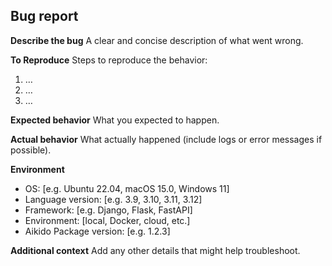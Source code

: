## Bug report

**Describe the bug**
A clear and concise description of what went wrong.

**To Reproduce**
Steps to reproduce the behavior:
1. …
2. …
3. …

**Expected behavior**
What you expected to happen.

**Actual behavior**
What actually happened (include logs or error messages if possible).

**Environment**
- OS: [e.g. Ubuntu 22.04, macOS 15.0, Windows 11]
- Language version: [e.g. 3.9, 3.10, 3.11, 3.12]
- Framework: [e.g. Django, Flask, FastAPI]
- Environment: [local, Docker, cloud, etc.]
- Aikido Package version: [e.g. 1.2.3]

**Additional context**
Add any other details that might help troubleshoot.
